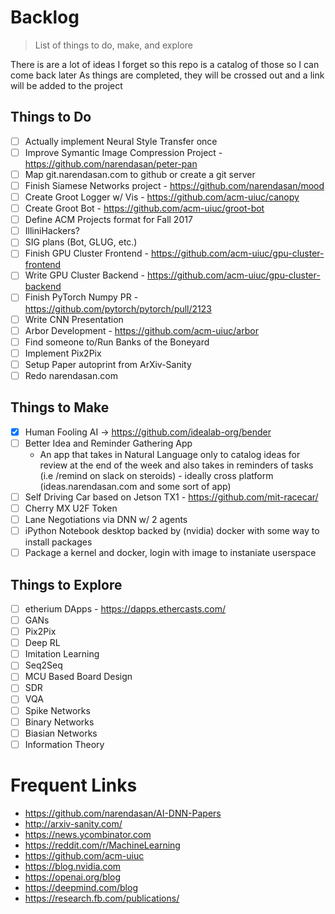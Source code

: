 # Backlog
> List of things to do, make, and explore

There is are a lot of ideas I forget so this repo is a catalog of those so I can come back later
As things are completed, they will be crossed out and a link will be added to the project

## Things to Do

- [ ] Actually implement Neural Style Transfer once
- [ ] Improve Symantic Image Compression Project - https://github.com/narendasan/peter-pan
- [ ] Map git.narendasan.com to github or create a git server
- [ ] Finish Siamese Networks project - https://github.com/narendasan/mood
- [ ] Create Groot Logger w/ Vis - https://github.com/acm-uiuc/canopy
- [ ] Create Groot Bot - https://github.com/acm-uiuc/groot-bot
- [ ] Define ACM Projects format for Fall 2017 
- [ ] IlliniHackers?
- [ ] SIG plans (Bot, GLUG, etc.)
- [ ] Finish GPU Cluster Frontend - https://github.com/acm-uiuc/gpu-cluster-frontend
- [ ] Write GPU Cluster Backend - https://github.com/acm-uiuc/gpu-cluster-backend
- [ ] Finish PyTorch Numpy PR - https://github.com/pytorch/pytorch/pull/2123
- [ ] Write CNN Presentation
- [ ] Arbor Development - https://github.com/acm-uiuc/arbor
- [ ] Find someone to/Run Banks of the Boneyard
- [ ] Implement Pix2Pix
- [ ] Setup Paper autoprint from ArXiv-Sanity
- [ ] Redo narendasan.com

## Things to Make

- [X] Human Fooling AI -> https://github.com/idealab-org/bender
- [ ] Better Idea and Reminder Gathering App
  * An app that takes in Natural Language only to catalog ideas for review at the end of the week and also takes in reminders of tasks (i.e /remind on slack on steroids) - ideally cross platform (ideas.narendasan.com and some sort of app)
- [ ] Self Driving Car based on Jetson TX1 <SIGBot Project> - https://github.com/mit-racecar/ 
- [ ] Cherry MX U2F Token
- [ ] Lane Negotiations via DNN w/ 2 agents
- [ ] iPython Notebook desktop backed by (nvidia) docker with some way to install packages
- [ ] Package a kernel and docker, login with image to instaniate userspace

## Things to Explore

- [ ] etherium  DApps - https://dapps.ethercasts.com/
- [ ] GANs
- [ ] Pix2Pix
- [ ] Deep RL
- [ ] Imitation Learning
- [ ] Seq2Seq
- [ ] MCU Based Board Design
- [ ] SDR
- [ ] VQA
- [ ] Spike Networks
- [ ] Binary Networks 
- [ ] Biasian Networks 
- [ ] Information Theory

# Frequent Links
- https://github.com/narendasan/AI-DNN-Papers
- http://arxiv-sanity.com/
- https://news.ycombinator.com
- https://reddit.com/r/MachineLearning
- https://github.com/acm-uiuc
- https://blog.nvidia.com
- https://openai.org/blog
- https://deepmind.com/blog
- https://research.fb.com/publications/

